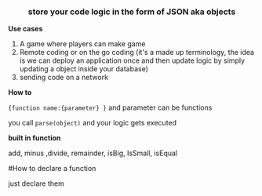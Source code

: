 <h3><center>store your code logic in the form of JSON aka objects </center></h3>

<b>Use cases</b>

  1. A game where players can make game
  2. Remote coding or on the go coding (it's a made up terminology, the idea is we can deploy an application once and then update logic by simply updating a object inside your database)
  3. sending code on a network
  
<b>How to</b>

``{function name:{parameter} }`` and parameter can be functions 

you call ``parse(object)`` and your logic gets executed

<b>built in function</b>

add, minus ,divide, remainder, isBig, IsSmall, isEqual

#How to declare a function

just declare them
